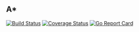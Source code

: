 ## A*

[![Build Status](https://github.com/wkhere/astar/workflows/Go/badge.svg?branch=master)](https://github.com/wkhere/astar/actions/workflows/go.yml)
[![Coverage Status](https://coveralls.io/repos/github/wkhere/astar/badge.svg?branch=master)](https://coveralls.io/github/wkhere/astar?branch=master)
[![Go Report Card](https://goreportcard.com/badge/github.com/wkhere/astar)](https://goreportcard.com/report/github.com/wkhere/astar)
